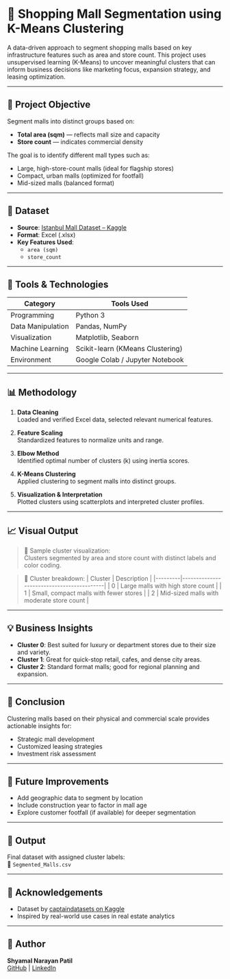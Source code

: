 # 🏢 Shopping Mall Segmentation using K-Means Clustering

A data-driven approach to segment shopping malls based on key infrastructure features such as area and store count. This project uses unsupervised learning (K-Means) to uncover meaningful clusters that can inform business decisions like marketing focus, expansion strategy, and leasing optimization.

---

## 📌 Project Objective

Segment malls into distinct groups based on:

- **Total area (sqm)** — reflects mall size and capacity
- **Store count** — indicates commercial density

The goal is to identify different mall types such as:
- Large, high-store-count malls (ideal for flagship stores)
- Compact, urban malls (optimized for footfall)
- Mid-sized malls (balanced format)

---

## 📂 Dataset

- **Source**: [Istanbul Mall Dataset – Kaggle](https://www.kaggle.com/datasets/captaindatasets/istanbul-mall)
- **Format**: Excel (.xlsx)
- **Key Features Used**:  
  - `area (sqm)`  
  - `store_count`  

---

## 🔧 Tools & Technologies

| Category             | Tools Used                          |
|----------------------|-------------------------------------|
| Programming          | Python 3                            |
| Data Manipulation    | Pandas, NumPy                       |
| Visualization        | Matplotlib, Seaborn                 |
| Machine Learning     | Scikit-learn (KMeans Clustering)    |
| Environment          | Google Colab / Jupyter Notebook     |

---

## 📊 Methodology

1. **Data Cleaning**  
   Loaded and verified Excel data, selected relevant numerical features.

2. **Feature Scaling**  
   Standardized features to normalize units and range.

3. **Elbow Method**  
   Identified optimal number of clusters (k) using inertia scores.

4. **K-Means Clustering**  
   Applied clustering to segment malls into distinct groups.

5. **Visualization & Interpretation**  
   Plotted clusters using scatterplots and interpreted cluster profiles.

---

## 📈 Visual Output

> 📌 Sample cluster visualization:  
Clusters segmented by area and store count with distinct labels and color coding.

> 📌 Cluster breakdown:
| Cluster | Description                               |
|---------|-------------------------------------------|
| 0       | Large malls with high store count         |
| 1       | Small, compact malls with fewer stores    |
| 2       | Mid-sized malls with moderate store count |

---

## 💡 Business Insights

- **Cluster 0**: Best suited for luxury or department stores due to their size and variety.
- **Cluster 1**: Great for quick-stop retail, cafes, and dense city areas.
- **Cluster 2**: Standard format malls; good for regional planning and expansion.

---

## 📝 Conclusion

Clustering malls based on their physical and commercial scale provides actionable insights for:
- Strategic mall development
- Customized leasing strategies
- Investment risk assessment

---

## 🧠 Future Improvements

- Add geographic data to segment by location
- Include construction year to factor in mall age
- Explore customer footfall (if available) for deeper segmentation

---

## 📁 Output

Final dataset with assigned cluster labels:  
🔗 `Segmented_Malls.csv`

---

## 🤝 Acknowledgements

- Dataset by [captaindatasets on Kaggle](https://www.kaggle.com/datasets/captaindatasets/istanbul-mall)
- Inspired by real-world use cases in real estate analytics

---

## 🔗 Author

**Shyamal Narayan Patil**  
[GitHub](https://github.com/Patil-data) | [LinkedIn](https://linkedin.com/in/patil-shyamal-narayan)
